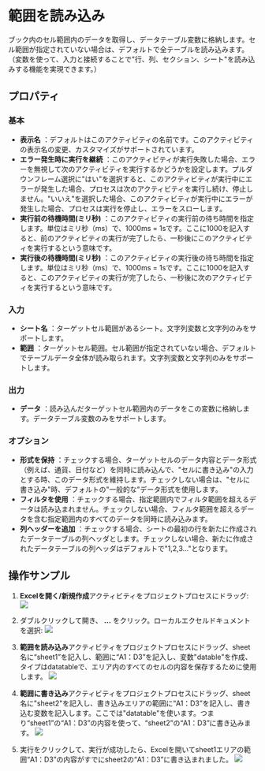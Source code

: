 # 範囲を読み込み

ブック内のセル範囲内のデータを取得し、データテーブル変数に格納します。セル範囲が指定されていない場合は、デフォルトで全テーブルを読み込みます。（変数を使って、入力と接続することで"行、列、セクション、シート"を読み込みする機能を実現できます。）

## プロパティ

### 基本

- **表示名** ：デフォルトはこのアクティビティの名前です。このアクティビティの表示名の変更、カスタマイズがサポートされています。
- **エラー発生時に実行を継続** ：このアクティビティが実行失敗した場合、エラーを無視して次のアクティビティを実行するかどうかを設定します。プルダウンフレーム選択に"はい"を選択すると、このアクティビティが実行中にエラーが発生した場合、プロセスは次のアクティビティを実行し続け、停止しません。"いいえ"を選択した場合、このアクティビティが実行中にエラーが発生した場合、プロセスは実行を停止し、エラーをスローします。
- **実行前の待機時間(ミリ秒)** ：このアクティビティの実行前の待ち時間を指定します。単位はミリ秒（ms）で、1000ms = 1sです。ここに1000を記入すると、前のアクティビティの実行が完了したら、一秒後にこのアクティビティを実行するという意味です。
- **実行後の待機時間(ミリ秒)** ：このアクティビティの実行後の待ち時間を指定します。単位はミリ秒（ms）で、1000ms = 1sです。ここに1000を記入すると、このアクティビティの実行が完了したら、一秒後に次のアクティビティを実行するという意味です。

### 入力

- **シート名** ：ターゲットセル範囲があるシート。文字列変数と文字列のみをサポートします。
- **範囲** ：ターゲットセル範囲。セル範囲が指定されていない場合、デフォルトでテーブルデータ全体が読み取られます。文字列変数と文字列のみをサポートします。

### 出力

- **データ** ：読み込んだターゲットセル範囲内のデータをこの変数に格納します。データテーブル変数のみをサポートします。

### オプション

- **形式を保持** ：チェックする場合、ターゲットセルのデータ内容とデータ形式（例えば、通貨、日付など）を同時に読み込んで、"セルに書き込み"の入力とする時、このデータ形式を維持します。チェックしない場合は、"セルに書き込み"時、デフォルトの"一般的な"データ形式を使用します。
- **フィルタを使用** ：チェックする場合、指定範囲内でフィルタ範囲を超えるデータは読み込まれません。チェックしない場合、フィルタ範囲を超えるデータを含む指定範囲内のすべてのデータを同時に読み込みます。
- **列ヘッダーを追加** ：チェックする場合、シートの最初の行を新たに作成されたデータテーブルの列ヘッダとします。チェックしない場合、新たに作成されたデータテーブルの列ヘッダはデフォルトで"1,2,3…"となります。

## 操作サンプル

1. **Excelを開く/新規作成**アクティビティをプロジェクトプロセスにドラッグ:
![](https://docimages.blob.core.chinacloudapi.cn/images/Activities/OpenExcel1.png)

2. ダブルクリックして開き、 **...** をクリック。ローカルエクセルドキュメントを選択:
![](https://docimages.blob.core.chinacloudapi.cn/images/Activities/OpenExcel2.png)

3. **範囲を読み込み**アクティビティをプロジェクトプロセスにドラッグ、sheet名に“sheet1”を記入し、範囲に“A1：D3”を記入し、変数"datable"を作成、タイプはdatatableで、エリア内のすべてのセルの内容を保存するために使用します。
![](https://docimages.blob.core.chinacloudapi.cn/images/Activities/ReadRange1.png)

4. **範囲に書き込み**アクティビティをプロジェクトプロセスにドラッグ、sheet名に"sheet2"を記入し、書き込みエリアの範囲に“A1：D3”を記入し、書き込む変数を記入します。ここでは"datatable"を使います。つまり“sheet1”の“A1：D3”の内容を使って、“sheet2”の“A1：D3”に書き込みます。
![](https://docimages.blob.core.chinacloudapi.cn/images/Activities/ReadRange2.png)

5. 実行をクリックして、実行が成功したら、Excelを開いてsheet1エリアの範囲“A1：D3”の内容がすでにsheet2の“A1：D3”に書き込まれました。
![](https://docimages.blob.core.chinacloudapi.cn/images/Activities/ReadRange3.png)